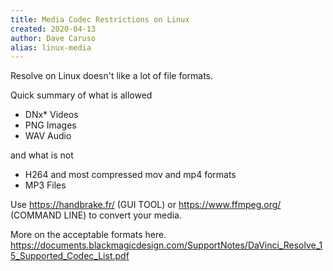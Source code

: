 ```yaml
---
title: Media Codec Restrictions on Linux
created: 2020-04-13
author: Dave Caruso
alias: linux-media
---
```


Resolve on Linux doesn't like a lot of file formats.

Quick summary of what is allowed
- DNx* Videos
- PNG Images
- WAV Audio

and what is not
- H264 and most compressed mov and mp4 formats
- MP3 Files

Use https://handbrake.fr/ (GUI TOOL) or https://www.ffmpeg.org/ (COMMAND LINE) to convert your media.

More on the acceptable formats here.
https://documents.blackmagicdesign.com/SupportNotes/DaVinci_Resolve_15_Supported_Codec_List.pdf
